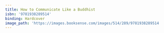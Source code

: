 ```yaml
---
title: How to Communicate Like a Buddhist
isbn: '9781938289514'
binding: Hardcover
image_path: 'https://images.booksense.com/images/514/289/9781938289514.jpg'
---
```



